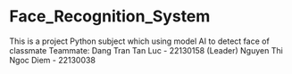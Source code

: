 # Face_Recognition_System
This is a project Python subject which using model AI to detect face of classmate 
Teammate:
  Dang Tran Tan Luc - 22130158 (Leader)
  Nguyen Thi Ngoc Diem - 22130038

